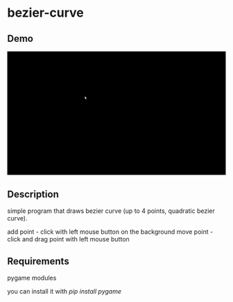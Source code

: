# bezier-curve

## Demo
![](https://github.com/RealBot2/bezier-curve/blob/main/bezier-curve.gif)

## Description
simple program that draws bezier curve (up to 4 points, quadratic bezier curve).

add point - click with left mouse button on the background
move point - click and drag point with left mouse button

## Requirements
pygame modules

you can install it with   *pip install pygame*
